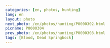 ```yaml
---
categories: [en, photos, hunting]
lang: en
layout: photo
next_photo: /en/photos/hunting/P0000302.html
picname: P0000304
prev_photo: /en/photos/hunting/P0000308.html
tags: [Blood, Dead Springbock]
---
```

